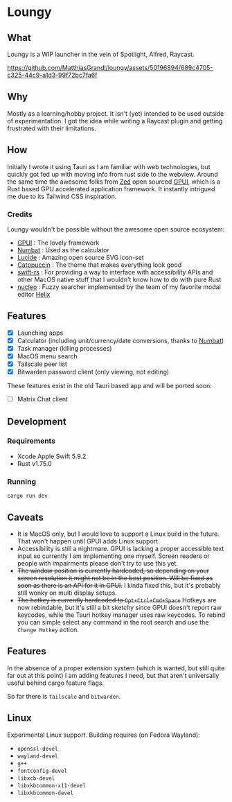 # Loungy

## What

Loungy is a WIP launcher in the vein of Spotlight, Alfred, Raycast.

https://github.com/MatthiasGrandl/loungy/assets/50196894/689c4705-c325-44c9-a1d3-99f72bc7fa6f

## Why

Mostly as a learning/hobby project. It isn't (yet) intended to be used outside of experimentation.
I got the idea while writing a Raycast plugin and getting frustrated with their limitations.

## How

Initially I wrote it using Tauri as I am familiar with web technologies, but quickly got fed up with moving info from rust side to the webview. Around the same time the awesome folks from [Zed](https://zed.dev/) open sourced [GPUI](https://www.gpui.rs/), which is a Rust based GPU accelerated application framework. It instantly intrigued me due to its Tailwind CSS inspiration.

### Credits

Loungy wouldn't be possible without the awesome open source ecosystem:

- [GPUI](https://www.gpui.rs/) : The lovely framework
- [Numbat](https://numbat.dev/) : Used as the calculator
- [Lucide](https://lucide.dev/) : Amazing open source SVG icon-set
- [Catppuccin](https://github.com/catppuccin) : The theme that makes everything look good
- [swift-rs](https://github.com/Brendonovich/swift-rs) : For providing a way to interface with accessibility APIs and other MacOS native stuff that I wouldn't know how to do with pure Rust
- [nucleo](https://github.com/helix-editor/nucleo) : Fuzzy searcher implemented by the team of my favorite modal editor [Helix](https://github.com/helix-editor/helix)

## Features

- [x] Launching apps
- [x] Calculator (including unit/currency/date conversions, thanks to [Numbat](https://numbat.dev/))
- [x] Task manager (killing processes)
- [x] MacOS menu search
- [x] Tailscale peer list
- [x] Bitwarden password client (only viewing, not editing)

These features exist in the old Tauri based app and will be ported soon:

- [ ] Matrix Chat client

## Development

### Requirements

- Xcode Apple Swift 5.9.2
- Rust v1.75.0

### Running

```
cargo run dev
```

## Caveats

- It is MacOS only, but I would love to support a Linux build in the future. That won't happen until GPUI adds Linux support.
- Accessibility is still a nightmare. GPUI is lacking a proper accessible text input so currently I am implementing one myself. Screen readers or people with impairments please don't try to use this yet.
- ~~The window position is currently hardcoded, so depending on your screen resolution it might not be in the best position. Will be fixed as soon as there is an API for it in GPUI.~~ I kinda fixed this, but it's probably still wonky on multi display setups.
- ~~The hotkey is currently hardcoded to `Opt+Ctrl+Cmd+Space`~~ Hotkeys are now rebindable, but it's still a bit sketchy since GPUI doesn't report raw keycodes, while the Tauri hotkey manager uses raw keycodes. To rebind you can simple select any command in the root search and use the `Change Hotkey` action.

## Features

In the absence of a proper extension system (which is wanted, but still quite far out at this point) I am adding features I need, but that aren't universally useful behind cargo feature flags.

So far there is `tailscale` and `bitwarden`.

## Linux

Experimental Linux support. Building requires (on Fedora Wayland):

- `openssl-devel`
- `wayland-devel`
- `g++`
- `fontconfig-devel`
- `libxcb-devel`
- `libxkbcommon-x11-devel`
- `libxkbcommon-devel`
